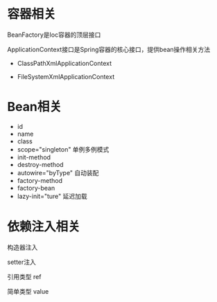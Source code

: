 # 容器相关

BeanFactory是Ioc容器的顶层接口

ApplicationContext接口是Spring容器的核心接口，提供bean操作相关方法

- ClassPathXmlApplicationContext

- FileSystemXmlApplicationContext



# Bean相关

- id
- name
- class
- scope="singleton" 单例多例模式
- init-method
- destroy-method
- autowire="byType" 自动装配
- factory-method
- factory-bean
- lazy-init="ture" 延迟加载

# 依赖注入相关

构造器注入

setter注入

引用类型 ref

简单类型 value